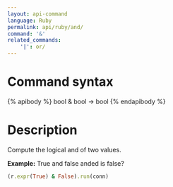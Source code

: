 ```yaml
---
layout: api-command
language: Ruby
permalink: api/ruby/and/
command: '&'
related_commands:
    '|': or/
---
```


# Command syntax #

{% apibody %}
bool & bool &rarr; bool
{% endapibody %}

# Description #

Compute the logical and of two values.

__Example:__ True and false anded is false?

```rb
(r.expr(True) & False).run(conn)
```
